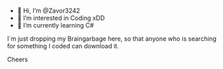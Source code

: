 - 👋 Hi, I’m @Zavor3242
- 👀 I’m interested in Coding xDD
- 🌱 I’m currently learning C#

I´m just dropping my Braingarbage here, so that anyone who is searching for something I coded can download it.

Cheers
